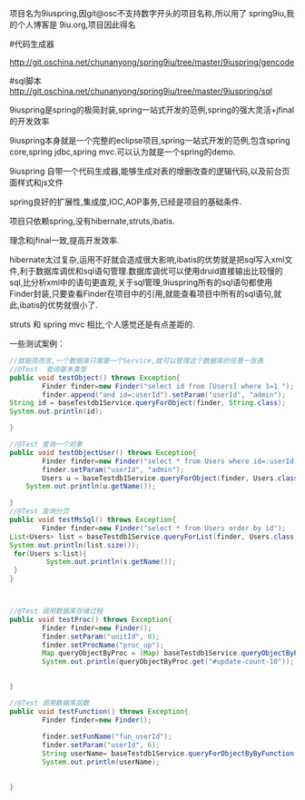 项目名为9iuspring,因git@osc不支持数字开头的项目名称,所以用了 spring9iu,我的个人博客是 9iu.org,项目因此得名

#代码生成器

http://git.oschina.net/chunanyong/spring9iu/tree/master/9iuspring/gencode

#sql脚本
http://git.oschina.net/chunanyong/spring9iu/tree/master/9iuspring/sql

9iuspring是spring的极简封装,spring一站式开发的范例,spring的强大灵活+jfinal的开发效率

9iuspring本身就是一个完整的eclipse项目,spring一站式开发的范例,包含spring core,spring jdbc,spring mvc.可以认为就是一个spring的demo.

9iuspring 自带一个代码生成器,能够生成对表的增删改查的逻辑代码,以及前台页面样式和js文件

spring良好的扩展性,集成度,IOC,AOP事务,已经是项目的基础条件.

项目只依赖spring,没有hibernate,struts,ibatis.

理念和jfinal一致,提高开发效率.

hibernate太过复杂,运用不好就会造成很大影响,ibatis的优势就是把sql写入xml文件,利于数据库调优和sql语句管理.数据库调优可以使用druid直接输出比较慢的sql,比分析xml中的语句更直观,关于sql管理,9iuspring所有的sql语句都使用Finder封装,只要查看Finder在项目中的引用,就能查看项目中所有的sql语句,就此,ibatis的优势就很小了.

struts 和 spring mvc 相比,个人感觉还是有点差距的.

一些测试案例：

```java
//就极简而言,一个数据库只需要一个Service,就可以管理这个数据库的任意一张表 
//@Test  查询基本类型
public void testObject() throws Exception{
        Finder finder=new Finder("select id from [Users] where 1=1 ");
        finder.append("and id=:userId").setParam("userId", "admin");
String id = baseTestdb1Service.queryForObject(finder, String.class);
System.out.println(id);

}

//@Test 查询一个对象
public void testObjectUser() throws Exception{
        Finder finder=new Finder("select * from Users where id=:userId order by id");
        finder.setParam("userId", "admin");
        Users u = baseTestdb1Service.queryForObject(finder, Users.class);
    System.out.println(u.getName());

}
//@Test 查询分页
public void testMsSql() throws Exception{
        Finder finder=new Finder("select * from Users order by id");
List<Users> list = baseTestdb1Service.queryForList(finder, Users.class, new Page(2));
System.out.println(list.size());
 for(Users s:list){
         System.out.println(s.getName());
 }
}



//@Test 调用数据库存储过程
public void testProc() throws Exception{
        Finder finder=new Finder();
        finder.setParam("unitId", 0);
        finder.setProcName("proc_up");
        Map queryObjectByProc = (Map) baseTestdb1Service.queryObjectByProc(finder);
        System.out.println(queryObjectByProc.get("#update-count-10"));
        

}

//@Test 调用数据库函数
public void testFunction() throws Exception{
        Finder finder=new Finder();
        
        finder.setFunName("fun_userId");
        finder.setParam("userId", 6);
        String userName= baseTestdb1Service.queryForObjectByByFunction(finder,String.class);
        System.out.println(userName);
        

}

```